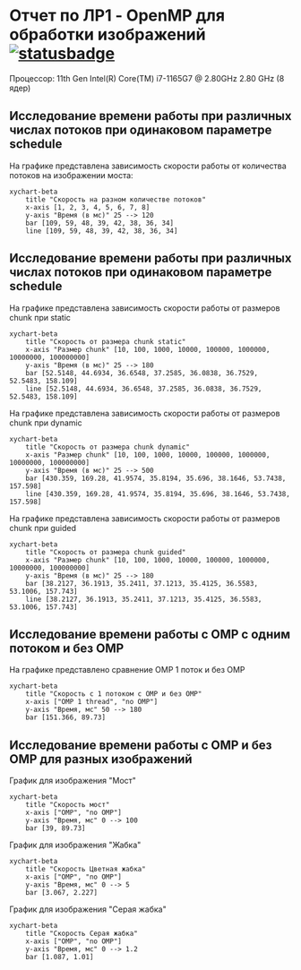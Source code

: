# Отчет по ЛР1 - OpenMP для обработки изображений [![statusbadge](../../actions/workflows/buildtest.yaml/badge.svg?branch=main&event=pull_request)](../../actions/workflows/buildtest.yaml)
Процессор: 11th Gen Intel(R) Core(TM) i7-1165G7 @ 2.80GHz   2.80 GHz (8 ядер)
## Исследование времени работы при различных числах потоков при одинаковом параметре schedule
На графике представлена зависимость скорости работы от количества потоков на изображении моста:
```mermaid
xychart-beta
    title "Скорость на разном количестве потоков"
    x-axis [1, 2, 3, 4, 5, 6, 7, 8]
    y-axis "Время (в мс)" 25 --> 120
    bar [109, 59, 48, 39, 42, 38, 36, 34]
    line [109, 59, 48, 39, 42, 38, 36, 34]
```
## Исследование времени работы при различных числах потоков при одинаковом параметре schedule
На графике представлена зависимость скорости работы от размеров chunk при static
```mermaid
xychart-beta
    title "Скорость от размера chunk static"
    x-axis "Размер chunk" [10, 100, 1000, 10000, 100000, 1000000, 10000000, 100000000]
    y-axis "Время (в мс)" 25 --> 180
    bar [52.5148, 44.6934, 36.6548, 37.2585, 36.0838, 36.7529, 52.5483, 158.109]
    line [52.5148, 44.6934, 36.6548, 37.2585, 36.0838, 36.7529, 52.5483, 158.109]
```
На графике представлена зависимость скорости работы от размеров chunk при dynamic
```mermaid
xychart-beta
    title "Скорость от размера chunk dynamic"
    x-axis "Размер chunk" [10, 100, 1000, 10000, 100000, 1000000, 10000000, 100000000]
    y-axis "Время (в мс)" 25 --> 500
    bar [430.359, 169.28, 41.9574, 35.8194, 35.696, 38.1646, 53.7438, 157.598]
    line [430.359, 169.28, 41.9574, 35.8194, 35.696, 38.1646, 53.7438, 157.598]
```
На графике представлена зависимость скорости работы от размеров chunk при guided
```mermaid
xychart-beta
    title "Скорость от размера chunk guided"
    x-axis "Размер chunk" [10, 100, 1000, 10000, 100000, 1000000, 10000000, 100000000]
    y-axis "Время (в мс)" 25 --> 180
    bar [38.2127, 36.1913, 35.2411, 37.1213, 35.4125, 36.5583, 53.1006, 157.743]
    line [38.2127, 36.1913, 35.2411, 37.1213, 35.4125, 36.5583, 53.1006, 157.743]
```
## Исследование времени работы с OMP с одним потоком и без OMP
На графике представлено сравнение OMP 1 поток и без OMP
```mermaid
xychart-beta
    title "Скорость c 1 потоком с OMP и без OMP"
    x-axis ["OMP 1 thread", "no OMP"]
    y-axis "Время, мс" 50 --> 180
    bar [151.366, 89.73]
```
## Исследование времени работы с OMP и без OMP для разных изображений
График для изображения "Мост"
```mermaid
xychart-beta
    title "Скорость мост"
    x-axis ["OMP", "no OMP"]
    y-axis "Время, мс" 0 --> 100
    bar [39, 89.73]
```
График для изображения "Жабка"
```mermaid
xychart-beta
    title "Скорость Цветная жабка"
    x-axis ["OMP", "no OMP"]
    y-axis "Время, мс" 0 --> 5
    bar [3.067, 2.227]
```
График для изображения "Серая жабка"
```mermaid
xychart-beta
    title "Скорость Серая жабка"
    x-axis ["OMP", "no OMP"]
    y-axis "Время, мс" 0 --> 1.2
    bar [1.087, 1.01]
```
